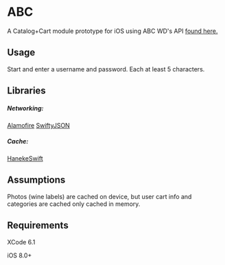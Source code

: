 # ABC

A Catalog+Cart module prototype for iOS using ABC WD's API [found here.](https://api.wine.com)

## Usage
Start and enter a username and password. Each at least 5 characters.

## Libraries
##### Networking:
[Alamofire](https://github.com/Alamofire/Alamofire)
[SwiftyJSON](https://github.com/SwiftyJSON/SwiftyJSON)

##### Cache:
[HanekeSwift](https://github.com/Haneke/HanekeSwift)

## Assumptions
Photos (wine labels) are cached on device, but user cart info and categories are cached only cached in memory.

## Requirements
XCode 6.1

iOS 8.0+